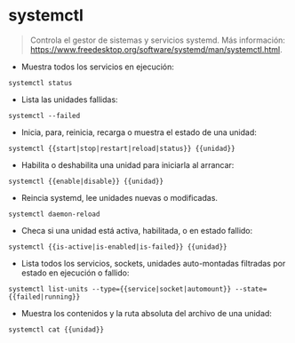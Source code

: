 # systemctl

> Controla el gestor de sistemas y servicios systemd.
> Más información: <https://www.freedesktop.org/software/systemd/man/systemctl.html>.

- Muestra todos los servicios en ejecución:

`systemctl status`

- Lista las unidades fallidas:

`systemctl --failed`

- Inicia, para, reinicia, recarga o muestra el estado de una unidad:

`systemctl {{start|stop|restart|reload|status}} {{unidad}}`

- Habilita o deshabilita una unidad para iniciarla al arrancar:

`systemctl {{enable|disable}} {{unidad}}`

- Reincia systemd, lee unidades nuevas o modificadas.

`systemctl daemon-reload`

- Checa si una unidad está activa, habilitada, o en estado fallido:

`systemctl {{is-active|is-enabled|is-failed}} {{unidad}}`

- Lista todos los servicios, sockets, unidades auto-montadas filtradas por estado en ejecución o fallido:

`systemctl list-units --type={{service|socket|automount}} --state={{failed|running}}`

- Muestra los contenidos y la ruta absoluta del archivo de una unidad:

`systemctl cat {{unidad}}`
